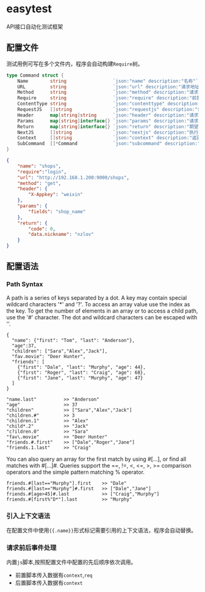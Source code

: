 # easytest
API接口自动化测试框架
## 配置文件
测试用例可写在多个文件内，程序会自动构建`Require`树。
```go
type Command struct {
	Name        string                 `json:"name" description:"名称"`
	URL         string                 `json:"url" description:"请求地址"`
	Method      string                 `json:"method" description:"请求方式"`
	Require     string                 `json:"require" description:"前置需求"`
	ContentType string                 `json:"contenttype" description:"ContentType"`
	RequestJS   []string               `json:"requestjs" description:"请求前调用的js文件"`
	Header      map[string]string      `json:"header" description:"请求头"`
	Params      map[string]interface{} `json:"params" description:"请求参数"`
	Return      map[string]interface{} `json:"return" description:"期望返回"`
	NextJS      []string               `json:"nextjs" description:"执行后续命令前调用的js文件"`
	Context     []string               `json:"context" description:"返回值保存到上下文"`
	SubCommand  []*Command             `json:"subcommand" description:"子命令"`
}
```
```json
{
    "name": "shops",
    "require":"login",
    "url": "http://192.168.1.200:9000/shops",
    "method": "get",
    "header": {
        "X-Appkey": "weixin"
    },
    "params": {
        "fields": "shop_name"
    },
    "return": {
        "code": 0,
        "data.nickname": "nzlov"
    }
}
```
## 配置语法
### Path Syntax
A path is a series of keys separated by a dot. A key may contain special wildcard characters '*' and '?'. To access an array value use the index as the key. To get the number of elements in an array or to access a child path, use the '#' character. The dot and wildcard characters can be escaped with '\'.
```
{
  "name": {"first": "Tom", "last": "Anderson"},
  "age":37,
  "children": ["Sara","Alex","Jack"],
  "fav.movie": "Deer Hunter",
  "friends": [
    {"first": "Dale", "last": "Murphy", "age": 44},
    {"first": "Roger", "last": "Craig", "age": 68},
    {"first": "Jane", "last": "Murphy", "age": 47}
  ]
}
```
```
"name.last"          >> "Anderson"
"age"                >> 37
"children"           >> ["Sara","Alex","Jack"]
"children.#"         >> 3
"children.1"         >> "Alex"
"child*.2"           >> "Jack"
"c?ildren.0"         >> "Sara"
"fav\.movie"         >> "Deer Hunter"
"friends.#.first"    >> ["Dale","Roger","Jane"]
"friends.1.last"     >> "Craig"
```
You can also query an array for the first match by using #[...], or find all matches with #[...]#. Queries support the ==, !=, <, <=, >, >= comparison operators and the simple pattern matching % operator.
```
friends.#[last=="Murphy"].first    >> "Dale"
friends.#[last=="Murphy"]#.first   >> ["Dale","Jane"]
friends.#[age>45]#.last            >> ["Craig","Murphy"]
friends.#[first%"D*"].last         >> "Murphy"
```
### 引入上下文语法
在配置文件中使用`{{.name}}`形式标记需要引用的上下文语法，程序会自动替换。
### 请求前后事件处理
内置`js`脚本,按照配置文件中配置的先后顺序依次调用。
* 前置脚本传入数据有`context`,`req`
* 后置脚本传入数据有`context`